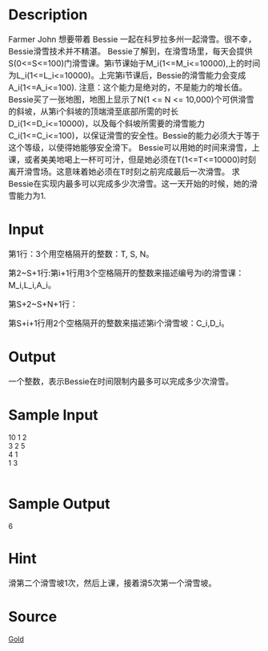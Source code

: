
# Description

<div class="content"><p><span style="font-size: medium">Farmer John 想要带着 Bessie 一起在科罗拉多州一起滑雪。很不幸，Bessie滑雪技术并不精湛。 Bessie了解到，在滑雪场里，每天会提供S(0&lt;=S&lt;=100)门滑雪课。第i节课始于M_i(1&lt;=M_i&lt;=10000),上的时间为L_i(1&lt;=L_i&lt;=10000)。上完第i节课后，Bessie的滑雪能力会变成A_i(1&lt;=A_i&lt;=100). 注意：这个能力是绝对的，不是能力的增长值。 Bessie买了一张地图，地图上显示了N(1 &lt;= N &lt;= 10,000)个可供滑雪的斜坡，从第i个斜坡的顶端滑至底部所需的时长D_i(1&lt;=D_i&lt;=10000)，以及每个斜坡所需要的滑雪能力C_i(1&lt;=C_i&lt;=100)，以保证滑雪的安全性。Bessie的能力必须大于等于这个等级，以使得她能够安全滑下。 Bessie可以用她的时间来滑雪，上课，或者美美地喝上一杯可可汁，但是她必须在T(1&lt;=T&lt;=10000)时刻离开滑雪场。这意味着她必须在T时刻之前完成最后一次滑雪。 求Bessie在实现内最多可以完成多少次滑雪。这一天开始的时候，她的滑雪能力为1. </span></p></div>

# Input

<div class="content"><p><span style="font-size: medium">第1行：3个用空格隔开的整数：T, S, N。</span></p>
<p><span style="font-size: medium">第2~S+1行:第i+1行用3个空格隔开的整数来描述编号为i的滑雪课：M_i,L_i,A_i。</span></p>
<p><span style="font-size: medium">第S+2~S+N+1行：</span></p>
<p><span style="font-size: medium">第S+i+1行用2个空格隔开的整数来描述第i个滑雪坡：C_i,D_i。 </span></p></div>

# Output

<div class="content"><p><span style="font-size: medium">一个整数，表示Bessie在时间限制内最多可以完成多少次滑雪。 </span></p></div>

# Sample Input

<div class="content"><span class="sampledata">10 1 2<br/>
3 2 5<br/>
4 1<br/>
1 3<br/>
<br/>
</span></div>

# Sample Output

<div class="content"><span class="sampledata">6<br/>
</span></div>

# Hint

<div class="content"><p></p><p><span style="font-size: medium">滑第二个滑雪坡1次，然后上课，接着滑5次第一个滑雪坡。 </span></p><p></p></div>

# Source

<div class="content"><p><a href="problemset.php?search=Gold">Gold</a></p></div>

